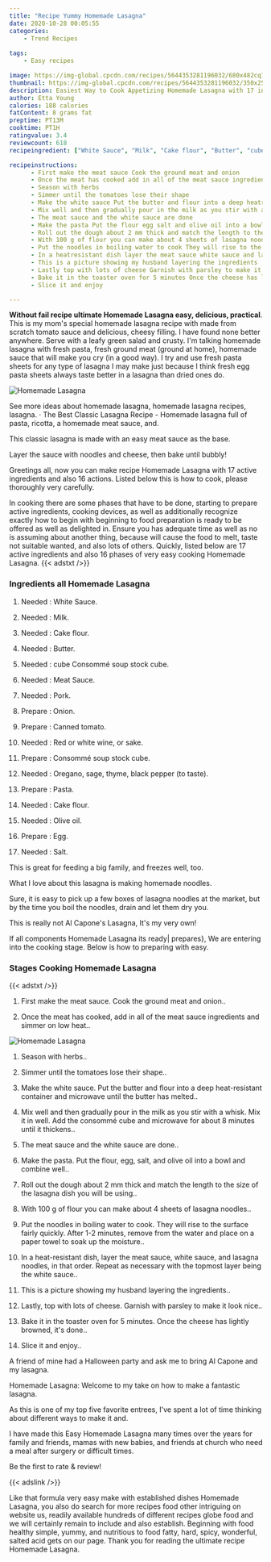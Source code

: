 ```yaml
---
title: "Recipe Yummy Homemade Lasagna"
date: 2020-10-28 00:05:55
categories:
    - Trend Recipes
    
tags:
    - Easy recipes

image: https://img-global.cpcdn.com/recipes/5644353281196032/680x482cq70/homemade-lasagna-recipe-main-photo.jpg
thumbnail: https://img-global.cpcdn.com/recipes/5644353281196032/350x250cq70/homemade-lasagna-recipe-main-photo.jpg
description: Easiest Way to Cook Appetizing Homemade Lasagna with 17 ingredients and 16 stages of easy cooking.
author: Etta Young
calories: 188 calories
fatContent: 8 grams fat
preptime: PT13M
cooktime: PT1H
ratingvalue: 3.4
reviewcount: 618
recipeingredient: ["White Sauce", "Milk", "Cake flour", "Butter", "cube Consomm soup stock cube", "Meat Sauce", "Pork", "Onion", "Canned tomato", "Red or white wine or sake", "Consomm soup stock cube", "Oregano sage thyme black pepper to taste", "Pasta", "Cake flour", "Olive oil", "Egg", "Salt"]

recipeinstructions: 
      - First make the meat sauce Cook the ground meat and onion 
      - Once the meat has cooked add in all of the meat sauce ingredients and simmer on low heat 
      - Season with herbs 
      - Simmer until the tomatoes lose their shape 
      - Make the white sauce Put the butter and flour into a deep heatresistant container and microwave until the butter has melted 
      - Mix well and then gradually pour in the milk as you stir with a whisk Mix it in well Add the consomm cube and microwave for about 8 minutes until it thickens 
      - The meat sauce and the white sauce are done 
      - Make the pasta Put the flour egg salt and olive oil into a bowl and combine well 
      - Roll out the dough about 2 mm thick and match the length to the size of the lasagna dish you will be using 
      - With 100 g of flour you can make about 4 sheets of lasagna noodles 
      - Put the noodles in boiling water to cook They will rise to the surface fairly quickly After 12 minutes remove from the water and place on a paper towel to soak up the moisture 
      - In a heatresistant dish layer the meat sauce white sauce and lasagna noodles in that order Repeat as necessary with the topmost layer being the white sauce 
      - This is a picture showing my husband layering the ingredients 
      - Lastly top with lots of cheese Garnish with parsley to make it look nice 
      - Bake it in the toaster oven for 5 minutes Once the cheese has lightly browned its done 
      - Slice it and enjoy

---
```




**Without fail recipe ultimate Homemade Lasagna easy, delicious, practical**. This is my mom&#39;s special homemade lasagna recipe with made from scratch tomato sauce and delicious, cheesy filling. I have found none better anywhere. Serve with a leafy green salad and crusty. I&#39;m talking homemade lasagna with fresh pasta, fresh ground meat (ground at home), homemade sauce that will make you cry (in a good way). I try and use fresh pasta sheets for any type of lasagna I may make just because I think fresh egg pasta sheets always taste better in a lasagna than dried ones do.


![Homemade Lasagna](https://img-global.cpcdn.com/recipes/5644353281196032/680x482cq70/homemade-lasagna-recipe-main-photo.jpg "Homemade Lasagna")



See more ideas about homemade lasagna, homemade lasagna recipes, lasagna. · The Best Classic Lasagna Recipe - Homemade lasagna full of pasta, ricotta, a homemade meat sauce, and.

This classic lasagna is made with an easy meat sauce as the base.

Layer the sauce with noodles and cheese, then bake until bubbly!


Greetings all, now you can make recipe Homemade Lasagna with 17 active ingredients and also 16 actions. Listed below this is how to cook, please thoroughly very carefully.

In cooking there are some phases that have to be done, starting to prepare active ingredients, cooking devices, as well as additionally recognize exactly how to begin with beginning to food preparation is ready to be offered as well as delighted in. Ensure you has adequate time as well as no is assuming about another thing, because will cause the food to melt, taste not suitable wanted, and also lots of others. Quickly, listed below are 17 active ingredients and also 16 phases of very easy cooking Homemade Lasagna.
{{< adstxt />}}

### Ingredients all Homemade Lasagna


1. Needed  : White Sauce.

1. Needed  : Milk.

1. Needed  : Cake flour.

1. Needed  : Butter.

1. Needed  : cube Consommé soup stock cube.

1. Needed  : Meat Sauce.

1. Needed  : Pork.

1. Prepare  : Onion.

1. Prepare  : Canned tomato.

1. Needed  : Red or white wine, or sake.

1. Prepare  : Consommé soup stock cube.

1. Needed  : Oregano, sage, thyme, black pepper (to taste).

1. Prepare  : Pasta.

1. Needed  : Cake flour.

1. Needed  : Olive oil.

1. Prepare  : Egg.

1. Needed  : Salt.


This is great for feeding a big family, and freezes well, too.

What I love about this lasagna is making homemade noodles.

Sure, it is easy to pick up a few boxes of lasagna noodles at the market, but by the time you boil the noodles, drain and let them dry you.

This is really not Al Capone&#39;s Lasagna, It&#39;s my very own!


If all components Homemade Lasagna its ready| prepares}, We are entering into the cooking stage. Below is how to preparing with easy.

### Stages Cooking Homemade Lasagna

{{< adstxt />}}


1. First make the meat sauce. Cook the ground meat and onion..



1. Once the meat has cooked, add in all of the meat sauce ingredients and simmer on low heat..



![Homemade Lasagna](https://img-global.cpcdn.com/steps/6095186154225664/160x128cq70/homemade-lasagna-recipe-step-2-photo.jpg" "Homemade Lasagna")



1. Season with herbs..



1. Simmer until the tomatoes lose their shape..



1. Make the white sauce. Put the butter and flour into a deep heat-resistant container and microwave until the butter has melted..



1. Mix well and then gradually pour in the milk as you stir with a whisk. Mix it in well. Add the consommé cube and microwave for about 8 minutes until it thickens..



1. The meat sauce and the white sauce are done..



1. Make the pasta. Put the flour, egg, salt, and olive oil into a bowl and combine well..



1. Roll out the dough about 2 mm thick and match the length to the size of the lasagna dish you will be using..



1. With 100 g of flour you can make about 4 sheets of lasagna noodles..



1. Put the noodles in boiling water to cook. They will rise to the surface fairly quickly. After 1-2 minutes, remove from the water and place on a paper towel to soak up the moisture..



1. In a heat-resistant dish, layer the meat sauce, white sauce, and lasagna noodles, in that order. Repeat as necessary with the topmost layer being the white sauce..



1. This is a picture showing my husband layering the ingredients..



1. Lastly, top with lots of cheese. Garnish with parsley to make it look nice..



1. Bake it in the toaster oven for 5 minutes. Once the cheese has lightly browned, it&#39;s done..



1. Slice it and enjoy..




A friend of mine had a Halloween party and ask me to bring Al Capone and my lasagna.

Homemade Lasagna: Welcome to my take on how to make a fantastic lasagna.

As this is one of my top five favorite entrees, I&#39;ve spent a lot of time thinking about different ways to make it and.

I have made this Easy Homemade Lasagna many times over the years for family and friends, mamas with new babies, and friends at church who need a meal after surgery or difficult times.

Be the first to rate &amp; review!


{{< adslink />}}

Like that formula very easy make with established dishes Homemade Lasagna, you also do search for more recipes food other intriguing on website us, readily available hundreds of different recipes globe food and we will certainly remain to include and also establish. Beginning with food healthy simple, yummy, and nutritious to food fatty, hard, spicy, wonderful, salted acid gets on our page. Thank you for reading the ultimate recipe Homemade Lasagna.
